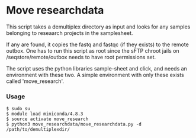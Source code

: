 # Move researchdata
This script takes a demultiplex directory as input and looks for any
samples belonging to reseaarch projects in the samplesheet.

If any are found, it copies the fastq and fastqc (if they exists) to the remote outbox.
One has to run this script as root since the sFTP chroot jails on /seqstore/remote/outbox needs 
to have root permissions set. 

The script uses the python libraries sample-sheet and click, and needs an environment with
these two. A simple environment with only these exists called 'move_research'.

### Usage
```
$ sudo su
$ module load miniconda/4.8.3
$ source activate move_research
$ python3 move_researchdata/move_researchdata.py -d /path/to/demultiplexdir/
```
